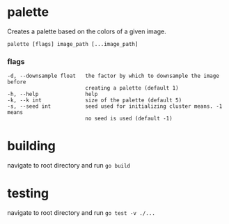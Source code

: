 # palette
Creates a palette based on the colors of a given image.

    palette [flags] image_path [...image_path]
    
### flags

    -d, --downsample float   the factor by which to downsample the image before
                             creating a palette (default 1)
    -h, --help               help
    -k, --k int              size of the palette (default 5)
    -s, --seed int           seed used for initializing cluster means. -1 means
                             no seed is used (default -1)

# building

navigate to root directory and run `go build`

# testing

navigate to root directory and run `go test -v ./...`